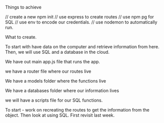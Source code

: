 
Things to achieve


// create a new npm init
// use express to create routes
// use npm pg for SQL
// use env to encode our credentials. 
// use nodemon to automatically run. 

What to create. 

To start with have data on the computer and retrieve information from here. 
Then, we will use SQL and a database in the cloud. 

We have out main app.js file that runs the app.

we have a router file where our routes live

We have a models folder where the functions live 

We have a databases folder where our information lives

we will have a scripts file for our SQL functions. 


To start - work on recreating the routes to get the information from the object. 
Then look at using SQL. 
First revisit last week. 





